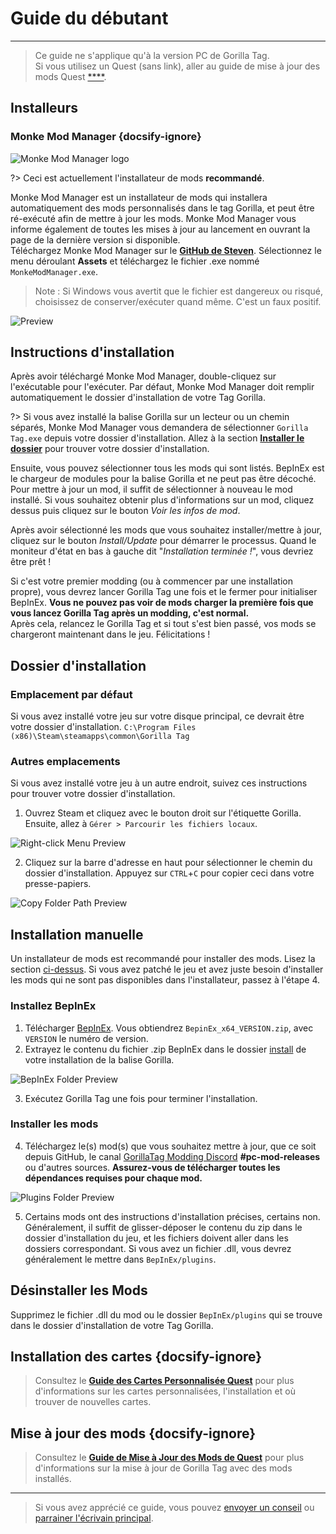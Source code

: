 # Guide du débutant
---
>
> Ce guide ne s'applique qu'à la version PC de Gorilla Tag.  
> Si vous utilisez un Quest (sans link), aller au guide de mise à jour des mods Quest [****](quest-guide).

<div class="horizontal bordered" data-ea-publisher="gorillatagmodding-burrito-software" data-ea-type="image" data-ea-manual="true" id="pc-mod-guide"></div>

## Installeurs

### Monke Mod Manager {docsify-ignore}

![Monke Mod Manager logo](../docs/files/mmmlogo.png)

?> Ceci est actuellement l'installateur de mods **recommandé**.

Monke Mod Manager est un installateur de mods qui installera automatiquement des mods personnalisés dans le tag Gorilla, et peut être ré-exécuté afin de mettre à jour les mods. Monke Mod Manager vous informe également de toutes les mises à jour au lancement en ouvrant la page de la dernière version si disponible.  
Téléchargez Monke Mod Manager sur le [**GitHub de Steven**](https://github.com/DeadlyKitten/MonkeModManager/releases/latest). Sélectionnez le menu déroulant **Assets** et téléchargez le fichier .exe nommé `MonkeModManager.exe`.

> Note : Si Windows vous avertit que le fichier est dangereux ou risqué, choisissez de conserver/exécuter quand même. C'est un faux positif.

![Preview](../docs/files/mmmpreview.png)

## Instructions d'installation

Après avoir téléchargé Monke Mod Manager, double-cliquez sur l'exécutable pour l'exécuter. Par défaut, Monke Mod Manager doit remplir automatiquement le dossier d'installation de votre Tag Gorilla.

?> Si vous avez installé la balise Gorilla sur un lecteur ou un chemin séparés, Monke Mod Manager vous demandera de sélectionner `Gorilla Tag.exe` depuis votre dossier d'installation. Allez à la section [**Installer le dossier**](#install-folder) pour trouver votre dossier d'installation.

Ensuite, vous pouvez sélectionner tous les mods qui sont listés. BepInEx est le chargeur de modules pour la balise Gorilla et ne peut pas être décoché. Pour mettre à jour un mod, il suffit de sélectionner à nouveau le mod installé. Si vous souhaitez obtenir plus d'informations sur un mod, cliquez dessus puis cliquez sur le bouton *Voir les infos de mod*.

Après avoir sélectionné les mods que vous souhaitez installer/mettre à jour, cliquez sur le bouton *Install/Update* pour démarrer le processus. Quand le moniteur d'état en bas à gauche dit "*Installation terminée !*", vous devriez être prêt !

Si c'est votre premier modding (ou à commencer par une installation propre), vous devrez lancer Gorilla Tag une fois et le fermer pour initialiser BepInEx. **Vous ne pouvez pas voir de mods charger la première fois que vous lancez Gorilla Tag après un modding, c'est normal.**  
Après cela, relancez le Gorilla Tag et si tout s'est bien passé, vos mods se chargeront maintenant dans le jeu. Félicitations !

## Dossier d'installation

### Emplacement par défaut

Si vous avez installé votre jeu sur votre disque principal, ce devrait être votre dossier d'installation. `C:\Program Files (x86)\Steam\steamapps\common\Gorilla Tag`

### Autres emplacements

Si vous avez installé votre jeu à un autre endroit, suivez ces instructions pour trouver votre dossier d'installation.

1. Ouvrez Steam et cliquez avec le bouton droit sur l'étiquette Gorilla. Ensuite, allez à `Gérer > Parcourir les fichiers locaux`.

![Right-click Menu Preview](../docs/files/localfilescontext.png)

2. Cliquez sur la barre d'adresse en haut pour sélectionner le chemin du dossier d'installation. Appuyez sur `CTRL`+`C` pour copier ceci dans votre presse-papiers.

![Copy Folder Path Preview](../docs/files/copyfolderpath.png)

## Installation manuelle
Un installateur de mods est recommandé pour installer des mods. Lisez la section [ci-dessus](#installateurs). Si vous avez patché le jeu et avez juste besoin d'installer les mods qui ne sont pas disponibles dans l'installateur, passez à l'étape 4.

### Installez BepInEx

1. Télécharger [BepInEx](https://github.com/BepInEx/BepInEx/releases/latest). Vous obtiendrez `BepinEx_x64_VERSION.zip`, avec `VERSION` le numéro de version.
2. Extrayez le contenu du fichier .zip BepInEx dans le dossier [install](#install-folder) de votre installation de la balise Gorilla.

![BepInEx Folder Preview](../docs/files/bepinexfolder.png)

3. Exécutez Gorilla Tag une fois pour terminer l'installation.

### Installer les mods

4. Téléchargez le(s) mod(s) que vous souhaitez mettre à jour, que ce soit depuis GitHub, le canal [GorillaTag Modding Discord](https://discord.gg/b2MhDBAzTv) **#pc-mod-releases** ou d'autres sources. **Assurez-vous de télécharger toutes les dépendances requises pour chaque mod.**

![Plugins Folder Preview](../docs/files/pluginsfolder.png)

5. Certains mods ont des instructions d'installation précises, certains non. Généralement, il suffit de glisser-déposer le contenu du zip dans le dossier d'installation du jeu, et les fichiers doivent aller dans les dossiers correspondant. Si vous avez un fichier .dll, vous devrez généralement le mettre dans `BepInEx/plugins`.

## Désinstaller les Mods

Supprimez le fichier .dll du mod ou le dossier `BepInEx/plugins` qui se trouve dans le dossier d'installation de votre Tag Gorilla.

## Installation des cartes {docsify-ignore}

> Consultez le [**Guide des Cartes Personnalisée Quest**](pc-maploading) pour plus d'informations sur les cartes personnalisées, l'installation et où trouver de nouvelles cartes.

## Mise à jour des mods {docsify-ignore}

> Consultez le [**Guide de Mise à Jour des Mods de Quest**](pc-updating) pour plus d'informations sur la mise à jour de Gorilla Tag avec des mods installés.

---

> Si vous avez apprécié ce guide, vous pouvez [envoyer un conseil](https://streamelements.com/burritosoft/tip) ou [parrainer l'écrivain principal](https://github.com/sponsors/burritosoftware).